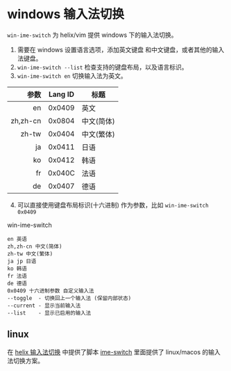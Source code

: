 # windows 输入法切换

`win-ime-switch` 为 helix/vim 提供 windows 下的输入法切换。

1. 需要在 windows 设置语言选项，添加英文键盘 和中文键盘，或者其他的输入法键盘。
2. `win-ime-switch --list` 检查支持的键盘布局，以及语言标识。
3. `win-ime-switch en` 切换输入法为英文。

|     参数 | Lang ID | 标题       |
| -------: | :-----: | ---------- |
|       en | 0x0409  | 英文       |
| zh,zh-cn | 0x0804  | 中文(简体) |
|    zh-tw | 0x0404  | 中文(繁体) |
|       ja | 0x0411  | 日语       |
|       ko | 0x0412  | 韩语       |
|       fr | 0x040C  | 法语       |
|       de | 0x0407  | 德语       |

4. 可以直接使用键盘布局标识(十六进制) 作为参数，比如 `win-ime-switch 0x0409` 

win-ime-switch

    en 英语
    zh,zh-cn 中文(简体)
    zh-tw 中文(繁体)
    ja jp 日语
    ko 韩语
    fr 法语
    de 德语
    0x0409 十六进制参数 自定义输入法
    --toggle  - 切换回上一个输入法 (保留内部状态)
    --current - 显示当前输入法
    --list    - 显示已启用的输入法

## linux

在 [helix 输入法切换](https://github.com/erasin/helix-config?tab=readme-ov-file#%E8%BE%93%E5%85%A5%E6%B3%95%E5%88%87%E6%8D%A2) 中提供了脚本 [ime-switch](https://github.com/erasin/helix-config/blob/main/scripts/ime-switch) 里面提供了 linux/macos 的输入法切换方案。
